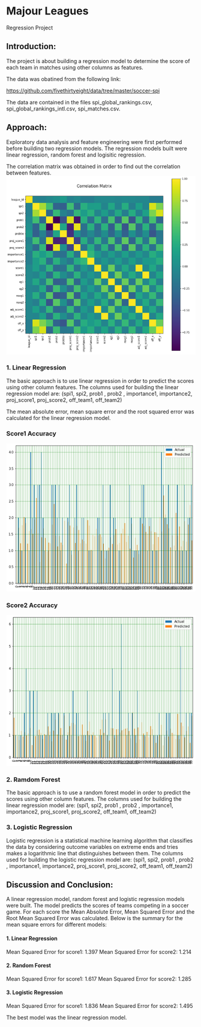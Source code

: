 
Majour Leagues
==============================

Regression Project


## Introduction:
The project is about building a regression model to determine the score of each team in matches using other columns as features.

The data was obatined from the following link:

https://github.com/fivethirtyeight/data/tree/master/soccer-spi

The data are contained in the files spi_global_rankings.csv, spi_global_rankings_intl.csv, spi_matches.csv.

## Approach:
Exploratory data analysis and feature engineering were first performed before building two regression models. The regression models built were linear regression, random forest and logisitic regression.

The correlation matrix was obtained in order to find out the correlation between features.
![Correlation Matrix](Pictures/correlation_matrix.PNG)

### 1. Linear Regression
The basic approach is to use linear regression in order to predict the scores using other column features.
The columns used for building the linear regression model are: (spi1, spi2, prob1 , prob2 , importance1, importance2, proj_score1, proj_score2, off_team1, off_team2)

The mean absolute error, mean square error and the root squared error was calculated for the linear regression model.

### Score1 Accuracy
![Score1 Actual vs Predicted](Pictures/score1.png)

### Score2 Accuracy
![Score2 Actual vs Predicted](Pictures/score2.png)

### 2. Ramdom Forest
The basic approach is to use a random forest model in order to predict the scores using other column features.
The columns used for building the linear regression model are: (spi1, spi2, prob1 , prob2 , importance1, importance2, proj_score1, proj_score2, off_team1, off_team2)

### 3. Logistic Regression
Logistic regression is a statistical machine learning algorithm that classifies the data by considering outcome variables on extreme ends and tries makes a logarithmic line that distinguishes between them. The columns used for building the logistic regression model are: (spi1, spi2, prob1 , prob2 , importance1, importance2, proj_score1, proj_score2, off_team1, off_team2)



## Discussion and Conclusion:
A linear regression model, random forest and logistic regression models were built. The model predicts the scores of teams competing in a soccer game. 
For each score the Mean Absolute Error, Mean Squared Error and the Root Mean Squared Error was calculated.
Below is the summary for the mean square errors for different models:
#### 1. Linear Regression
Mean Squared Error for score1: 1.397
Mean Squared Error for score2: 1.214

#### 2. Random Forest
Mean Squared Error for score1: 1.617 
Mean Squared Error for score2: 1.285

#### 3. Logistic Regression
Mean Squared Error for score1: 1.836
Mean Squared Error for score2: 1.495

The best model was the linear regression model.


